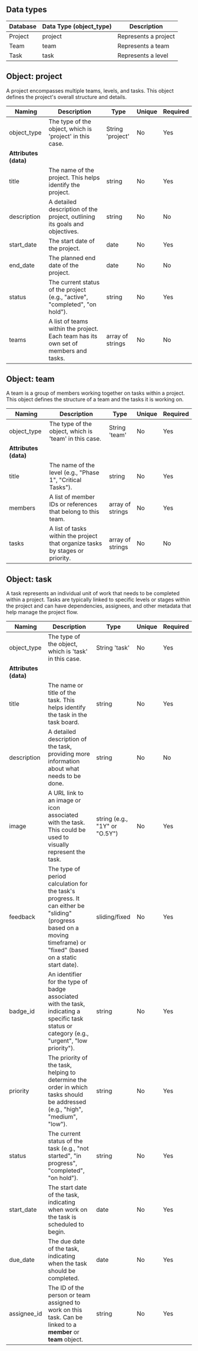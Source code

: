 ## Data types

| Database | Data Type (object_type) | Description |
|----------|-------------------------|-------------|
| Project  | project                 | Represents a project|
| Team     | team                    | Represents a team|
| Task    | task                   | Represents a level |

## Object: project

A project encompasses multiple teams, levels, and tasks. This object defines the project's overall structure and details.

| Naming            | Description                                                        | Type                | Unique | Required |
|-------------------|--------------------------------------------------------------------|---------------------|--------|----------|
| object_type       | The type of the object, which is 'project' in this case.            | String 'project'    | No     | Yes      |
| **Attributes (data)** |                                                             |                     |        |          |
| title             | The name of the project. This helps identify the project.          | string              | No     | Yes      |
| description       | A detailed description of the project, outlining its goals and objectives. | string              | No     | No       |
| start_date        | The start date of the project.                                      | date                | No     | Yes      |
| end_date          | The planned end date of the project.                                | date                | No     | No       |
| status            | The current status of the project (e.g., "active", "completed", "on hold"). | string              | No     | Yes      |
| teams             | A list of teams within the project. Each team has its own set of members and tasks. | array of strings    | No     | No       |

## Object: team

A team is a group of members working together on tasks within a project. This object defines the structure of a team and the tasks it is working on.

| Naming            | Description                                                        | Type                | Unique | Required |
|-------------------|--------------------------------------------------------------------|---------------------|--------|----------|
| object_type       | The type of the object, which is 'team' in this case.               | String 'team'       | No     | Yes      |
| **Attributes (data)** |                                                             |                     |        |          |
| title             | The name of the level (e.g., "Phase 1", "Critical Tasks").          | string              | No     | Yes      |
| members           | A list of member IDs or references that belong to this team.       | array of strings    | No     | Yes      |
| tasks            | A list of tasks within the project that organize tasks by stages or priority. | array of strings    | No     | No       |                   | date                | No     | Yes      |

## Object: task

A task represents an individual unit of work that needs to be completed within a project. Tasks are typically linked to specific levels or stages within the project and can have dependencies, assignees, and other metadata that help manage the project flow.

| Naming            | Description                                                        | Type                | Unique | Required |
|-------------------|--------------------------------------------------------------------|---------------------|--------|----------|
| object_type       | The type of the object, which is 'task' in this case.               | String 'task'       | No     | Yes      |
| **Attributes (data)** |                                                             |                     |        |          |
| title             | The name or title of the task. This helps identify the task in the task board. | string              | No     | Yes      |
| description       | A detailed description of the task, providing more information about what needs to be done. | string              | No     | No       |
| image             | A URL link to an image or icon associated with the task. This could be used to visually represent the task. | string (e.g., "1Y" or "O.5Y") | No     | Yes      |
| feedback          | The type of period calculation for the task's progress. It can either be "sliding" (progress based on a moving timeframe) or "fixed" (based on a static start date). | sliding/fixed       | No     | Yes      |
| badge_id          | An identifier for the type of badge associated with the task, indicating a specific task status or category (e.g., "urgent", "low priority"). | string              | No     | Yes      |
| priority          | The priority of the task, helping to determine the order in which tasks should be addressed (e.g., "high", "medium", "low"). | string              | No     | Yes      |
| status            | The current status of the task (e.g., "not started", "in progress", "completed", "on hold"). | string              | No     | Yes      |
| start_date        | The start date of the task, indicating when work on the task is scheduled to begin. | date                | No     | Yes      |
| due_date          | The due date of the task, indicating when the task should be completed. | date                | No     | Yes      |
| assignee_id       | The ID of the person or team assigned to work on this task. Can be linked to a **member** or **team** object. | string              | No     | Yes      |